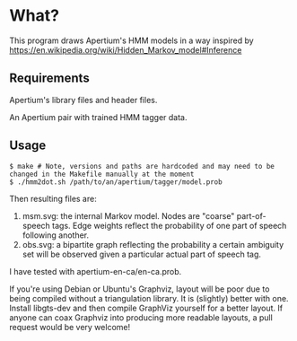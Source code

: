 What?
=====

This program draws Apertium's HMM models in a way inspired by
https://en.wikipedia.org/wiki/Hidden_Markov_model#Inference

Requirements
------------

Apertium's library files and header files.

An Apertium pair with trained HMM tagger data.

Usage
-----

    $ make # Note, versions and paths are hardcoded and may need to be changed in the Makefile manually at the moment
    $ ./hmm2dot.sh /path/to/an/apertium/tagger/model.prob

Then resulting files are:

1. msm.svg: the internal Markov model. Nodes are "coarse" part-of-speech tags. Edge weights reflect the probability of one part of speech following another.
2. obs.svg: a bipartite graph reflecting the probability a certain ambiguity set will be observed given a particular actual part of speech tag.

I have tested with apertium-en-ca/en-ca.prob.

If you're using Debian or Ubuntu's Graphviz, layout will be poor due to being
compiled without a triangulation library. It is (slightly) better with one.
Install libgts-dev and then compile GraphViz yourself for a better layout. If
anyone can coax Graphviz into producing more readable layouts, a pull request
would be very welcome!
